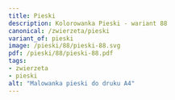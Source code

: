```yaml
---
title: Pieski
description: Kolorowanka Pieski - wariant 88
canonical: /zwierzeta/pieski
variant_of: pieski
image: /pieski/88/pieski-88.svg
pdf: /pieski/88/pieski-88.pdf
tags:
- zwierzeta
- pieski
alt: "Malowanka pieski do druku A4"
---
```

